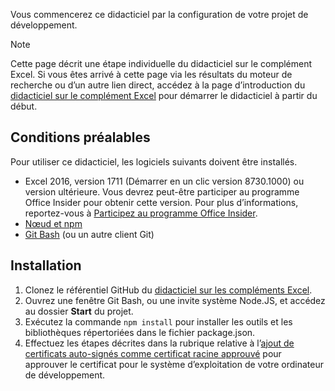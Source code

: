 Vous commencerez ce didacticiel par la configuration de votre projet de développement. 

> [!NOTE]
> Cette page décrit une étape individuelle du didacticiel sur le complément Excel. Si vous êtes arrivé à cette page via les résultats du moteur de recherche ou d’un autre lien direct, accédez à la page d’introduction du [didacticiel sur le complément Excel](../tutorials/excel-tutorial.yml) pour démarrer le didacticiel à partir du début.

## <a name="prerequisites"></a>Conditions préalables

Pour utiliser ce didacticiel, les logiciels suivants doivent être installés. 

- Excel 2016, version 1711 (Démarrer en un clic version 8730.1000) ou version ultérieure. Vous devrez peut-être participer au programme Office Insider pour obtenir cette version. Pour plus d’informations, reportez-vous à [Participez au programme Office Insider](https://products.office.com/fr-fr/office-insider?tab=tab-1).
- [Nœud et npm](https://nodejs.org/en/) 
- [Git Bash](https://git-scm.com/downloads) (ou un autre client Git)

## <a name="setup"></a>Installation

1. Clonez le référentiel GitHub du [didacticiel sur les compléments Excel](https://github.com/OfficeDev/Excel-Add-in-Tutorial).
2. Ouvrez une fenêtre Git Bash, ou une invite système Node.JS, et accédez au dossier **Start** du projet.
3. Exécutez la commande `npm install` pour installer les outils et les bibliothèques répertoriées dans le fichier package.json. 
4. Effectuez les étapes décrites dans la rubrique relative à l’[ajout de certificats auto-signés comme certificat racine approuvé](https://github.com/OfficeDev/generator-office/blob/master/src/docs/ssl.md) pour approuver le certificat pour le système d’exploitation de votre ordinateur de développement.

